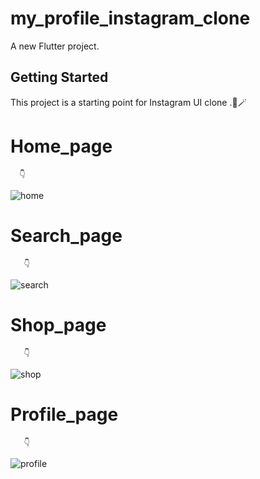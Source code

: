 # my_profile_instagram_clone

A new Flutter project.

## Getting Started

This project is a starting point for Instagram UI clone .🤞🪄

# Home_page

      👇

![home](https://user-images.githubusercontent.com/105273927/185968282-425662d9-dab7-4d5f-9ee3-4b55d26d2fa1.png)

# Search_page 

       👇
       
![search](https://user-images.githubusercontent.com/105273927/185968306-35d63389-766b-464c-bf92-77dfa5001219.png)

# Shop_page 

       👇
       
![shop](https://user-images.githubusercontent.com/105273927/185968314-971b8ee1-85b6-4533-a53b-160f58524a7b.png)

# Profile_page 
       
       👇
![profile](https://user-images.githubusercontent.com/105273927/185968325-40c76cbc-bae4-44e1-8ffb-b39b32f3891d.png)
